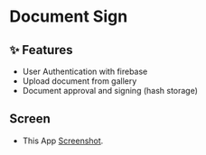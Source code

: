 # Document Sign

## ✨ Features

- User Authentication with firebase
- Upload document from gallery
- Document approval and signing (hash storage)

## Screen
- This App [Screenshot](/screenshot/screenshot.md).

